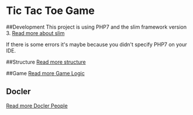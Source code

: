 # Tic Tac Toe Game

##Development
This project is using PHP7 and the slim framework version 3.
[Read more about slim ](https://www.slimframework.com/docs/)

If there is some errors it's maybe because you didn't specify PHP7 on your IDE.

##Structure
[Read more structure](https://github.com/major66/tic-tac-toe-docler/blob/master/documentation/Structure.md)

##Game
[Read more Game Logic ](https://github.com/major66/tic-tac-toe-docler/blob/master/documentation/GAME.md)

## Docler
[Read more Docler People ](https://github.com/major66/tic-tac-toe-docler/blob/master/documentation/DOCLER.md)
